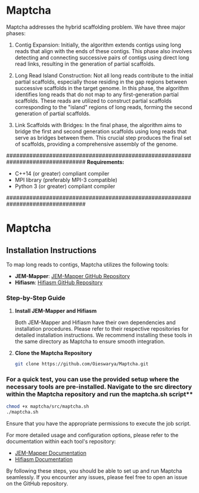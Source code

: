 # Maptcha

Maptcha addresses the hybrid scaffolding problem. We have three major phases: 
1. Contig Expansion: Initially, the algorithm extends contigs using long reads that align with the ends of these contigs. This phase also involves detecting and connecting successive pairs of contigs using direct long read links, resulting in the generation of partial scaffolds.

2. Long Read Island Construction: Not all long reads contribute to the initial partial scaffolds, especially those residing in the gap regions between successive scaffolds in the target genome. In this phase, the algorithm identifies long reads that do not map to any first-generation partial scaffolds. These reads are utilized to construct partial scaffolds corresponding to the "island" regions of long reads, forming the second generation of partial scaffolds.

3. Link Scaffolds with Bridges: In the final phase, the algorithm aims to bridge the first and second generation scaffolds using long reads that serve as bridges between them. This crucial step produces the final set of scaffolds, providing a comprehensive assembly of the genome.

################################################################################
**Requirements:**
- C++14 (or greater) compliant compiler
- MPI library (preferably MPI-3 compatible)
- Python 3 (or greater) compliant compiler
  
################################################################################

# Maptcha

## Installation Instructions

To map long reads to contigs, Maptcha utilizes the following tools:

- **JEM-Mapper**: [JEM-Mapper GitHub Repository](https://github.com/TazinRahman1105050/JEM-Mapper)
- **Hifiasm**: [Hifiasm GitHub Repository](https://github.com/chhylp123/hifiasm)

### Step-by-Step Guide

1. **Install JEM-Mapper and Hifiasm**

   Both JEM-Mapper and Hifiasm have their own dependencies and installation procedures. Please refer to their respective repositories for detailed installation instructions. We recommend installing these tools in the same directory as Maptcha to ensure smooth integration.

2. **Clone the Maptcha Repository**

   ```bash
   git clone https://github.com/Oieswarya/Maptcha.git

### For a quick test, you can use the provided setup where the necessary tools are pre-installed. Navigate to the src directory within the Maptcha repository and run the maptcha.sh script**

```bash
chmod +x maptcha/src/maptcha.sh
./maptcha.sh
```

Ensure that you have the appropriate permissions to execute the job script.

For more detailed usage and configuration options, please refer to the documentation within each tool's repository:

- [JEM-Mapper Documentation](https://github.com/TazinRahman1105050/JEM-Mapper)
- [Hifiasm Documentation](https://github.com/chhylp123/hifiasm)

By following these steps, you should be able to set up and run Maptcha seamlessly. If you encounter any issues, please feel free to open an issue on the GitHub repository.
